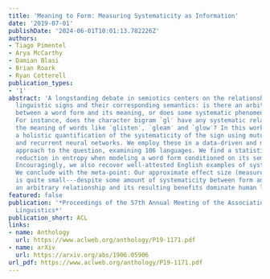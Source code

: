 ```yaml
---
title: 'Meaning to Form: Measuring Systematicity as Information'
date: '2019-07-01'
publishDate: '2024-06-01T10:01:13.782226Z'
authors:
- Tiago Pimentel
- Arya McCarthy
- Damian Blasi
- Brian Roark
- Ryan Cotterell
publication_types:
- '1'
abstract: 'A longstanding debate in semiotics centers on the relationship between
  linguistic signs and their corresponding semantics: is there an arbitrary relationship
  between a word form and its meaning, or does some systematic phenomenon pervade?
  For instance, does the character bigram `gl′ have any systematic relationship to
  the meaning of words like `glisten′, `gleam′ and `glow′? In this work, we offer
  a holistic quantification of the systematicity of the sign using mutual information
  and recurrent neural networks. We employ these in a data-driven and massively multilingual
  approach to the question, examining 106 languages. We find a statistically significant
  reduction in entropy when modeling a word form conditioned on its semantic representation.
  Encouragingly, we also recover well-attested English examples of systematic affixes.
  We conclude with the meta-point: Our approximate effect size (measured in bits)
  is quite small---despite some amount of systematicity between form and meaning,
  an arbitrary relationship and its resulting benefits dominate human language.'
featured: false
publication: '*Proceedings of the 57th Annual Meeting of the Association for Computational
  Linguistics*'
publication_short: ACL
links:
- name: Anthology
  url: https://www.aclweb.org/anthology/P19-1171.pdf
- name: arXiv
  url: https://arxiv.org/abs/1906.05906
url_pdf: https://www.aclweb.org/anthology/P19-1171.pdf
---
```


